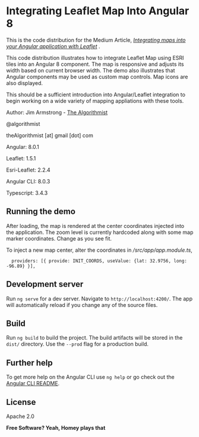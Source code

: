 # Integrating Leaflet Map Into Angular 8

This is the code distribution for the Medium Article, _[Integrating maps into your Angular application with Leaflet](https://medium.com/ngconf/integrating-maps-into-your-angular-application-with-leaflet-b9aedb040735)_ .

This code distribution illustrates how to integrate Leaflet Map using ESRI tiles into an Angular 8 component.  The map is responsive and adjusts its width based on current browser width.  The demo also illustrates that Angular components may be used as custom map controls.  Map icons are also displayed.

This should be a sufficient introduction into Angular/Leaflet integration to begin working on a wide variety of mapping appliations with these tools.


Author:  Jim Armstrong - [The Algorithmist]

@algorithmist

theAlgorithmist [at] gmail [dot] com

Angular: 8.0.1

Leaflet: 1.5.1

Esri-Leaflet: 2.2.4

Angular CLI: 8.0.3

Typescript: 3.4.3

## Running the demo

After loading, the map is rendered at the center coordinates injected into the application.  The zoom level is currently hardcoded along with some map marker coordinates.  Change as you see fit.

To inject a new map center, alter the coordinates in _/src/app/app.module.ts_,

```
  providers: [{ provide: INIT_COORDS, useValue: {lat: 32.9756, long: -96.89} }],
```

## Development server

Run `ng serve` for a dev server. Navigate to `http://localhost:4200/`. The app will automatically reload if you change any of the source files.


## Build

Run `ng build` to build the project. The build artifacts will be stored in the `dist/` directory. Use the `--prod` flag for a production build.


## Further help

To get more help on the Angular CLI use `ng help` or go check out the [Angular CLI README](https://github.com/angular/angular-cli/blob/master/README.md).


License
----

Apache 2.0

**Free Software? Yeah, Homey plays that**

[//]: # (kudos http://stackoverflow.com/questions/4823468/store-comments-in-markdown-syntax)

[The Algorithmist]: <https://www.linkedin.com/in/jimarmstrong>
